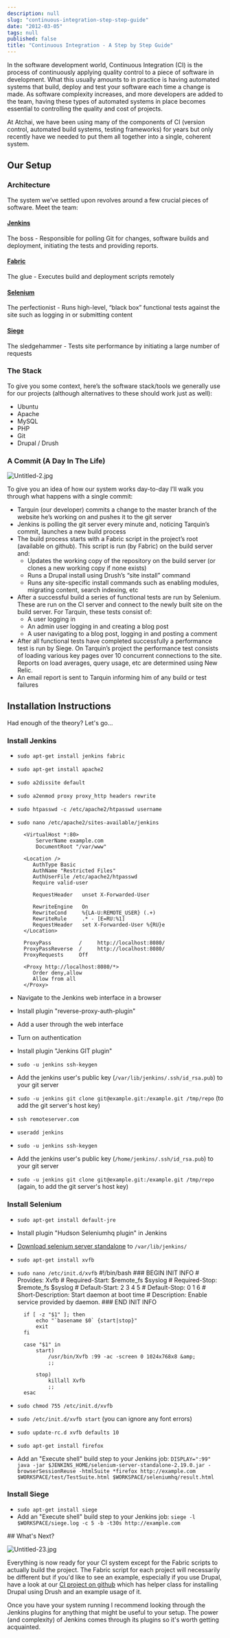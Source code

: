 ```yaml
---
description: null
slug: "continuous-integration-step-step-guide"
date: "2012-03-05"
tags: null
published: false
title: "Continuous Integration - A Step by Step Guide"
---
```


In the software development world, Continuous Integration (CI) is the process of continuously applying quality control to a piece of software in development. What this usually amounts to in practice is having automated systems that build, deploy and test your software each time a change is made. As software complexity increases, and more developers are added to the team, having these types of automated systems in place becomes essential to controlling the quality and cost of projects.

At Atchai, we have been using many of the components of CI (version control, automated build systems, testing frameworks) for years but only recently have we needed to put them all together into a single, coherent system.

## Our Setup

### Architecture

The system we’ve settled upon revolves around a few crucial pieces of software. Meet the team:

#### [Jenkins](http://jenkins-ci.org/)

The boss - Responsible for polling Git for changes, software builds and deployment, initiating the tests and providing reports.

#### [Fabric](http://fabfile.org/)

The glue - Executes build and deployment scripts remotely

#### [Selenium](http://seleniumhq.org/)

The perfectionist - Runs high-level, “black box” functional tests against the site such as logging in or submitting content

#### [Siege](http://www.joedog.org/siege-home/)

The sledgehammer - Tests site performance by initiating a large number of requests

### The Stack

To give you some context, here’s the software stack/tools we generally use for our projects (although alternatives to these should work just as well):

* Ubuntu
* Apache
* MySQL
* PHP
* Git
* Drupal / Drush

### A Commit (A Day In The Life)

![Untitled-2.jpg](/images/Untitled-2.jpg)

To give you an idea of how our system works day-to-day I’ll walk you through what happens with a single commit:

* Tarquin (our developer) commits a change to the master branch of the website he’s working on and pushes it to the git server
* Jenkins is polling the git server every minute and, noticing Tarquin’s commit, launches a new build process
* The build process starts with a Fabric script in the project’s root (available on github). This script is run (by Fabric) on the build server and:
  * Updates the working copy of the repository on the build server (or clones a new working copy if none exists)
  * Runs a Drupal install using Drush’s “site install” command
  * Runs any site-specific install commands such as enabling modules, migrating content, search indexing, etc
* After a successful build a series of functional tests are run by Selenium. These are run on the CI server and connect to the newly built site on the build server. For Tarquin, these tests consist of:
  * A user logging in
  * An admin user logging in and creating a blog post
  * A user navigating to a blog post, logging in and posting a comment
* After all functional tests have completed successfully a performance test is run by Siege. On Tarquin’s project the performance test consists of loading various key pages over 10 concurrent connections to the site. Reports on load averages, query usage, etc are determined using New Relic.
* An email report is sent to Tarquin informing him of any build or test failures

## Installation Instructions

Had enough of the theory? Let's go...

### Install Jenkins
* `sudo apt-get install jenkins fabric`
* `sudo apt-get install apache2`
* `sudo a2dissite default`
* `sudo a2enmod proxy proxy_http headers rewrite`
* `sudo htpasswd -c /etc/apache2/htpasswd username`
* `sudo nano /etc/apache2/sites-available/jenkins`

        <VirtualHost *:80>
            ServerName example.com
            DocumentRoot "/var/www"
    
        <Location />
           AuthType Basic
           AuthName "Restricted Files"
           AuthUserFile /etc/apache2/htpasswd
           Require valid-user
    
           RequestHeader   unset X-Forwarded-User
    
           RewriteEngine   On
           RewriteCond     %{LA-U:REMOTE_USER} (.+)
           RewriteRule     .* - [E=RU:%1]
           RequestHeader   set X-Forwarded-User %{RU}e
        </Location>
    
        ProxyPass         /     http://localhost:8080/
        ProxyPassReverse  /     http://localhost:8080/
        ProxyRequests     Off
    
        <Proxy http://localhost:8080/*>
           Order deny,allow
           Allow from all
        </Proxy>
    </VirtualHost>
* Navigate to the Jenkins web interface in a browser
* Install plugin "reverse-proxy-auth-plugin"
* Add a user through the web interface
* Turn on authentication
* Install plugin "Jenkins GIT plugin"
* `sudo -u jenkins ssh-keygen`
* Add the jenkins user's public key (`/var/lib/jenkins/.ssh/id_rsa.pub`) to your git server
* `sudo -u jenkins git clone git@example.git:/example.git /tmp/repo` (to add the git server's host key)
* `ssh remoteserver.com`
* `useradd jenkins`
* `sudo -u jenkins ssh-keygen`
* Add the jenkins user's public key (`/home/jenkins/.ssh/id_rsa.pub`) to your git server
* `sudo -u jenkins git clone git@example.git:/example.git /tmp/repo` (again, to add the git server's host key)

### Install Selenium

* `sudo apt-get install default-jre`
* Install plugin "Hudson Seleniumhq plugin" in Jenkins
* [Download selenium server standalone](http://seleniumhq.org/download/) to `/var/lib/jenkins/`
* `sudo apt-get install xvfb`
* `sudo nano /etc/init.d/xvfb`
        #!/bin/bash
        ### BEGIN INIT INFO
        # Provides:          Xvfb
        # Required-Start:    $remote_fs $syslog
        # Required-Stop:     $remote_fs $syslog
        # Default-Start:     2 3 4 5
        # Default-Stop:      0 1 6
        # Short-Description: Start daemon at boot time
        # Description:       Enable service provided by daemon.
        ### END INIT INFO
        
        if [ -z "$1" ]; then
            echo "`basename $0` {start|stop}"
            exit
        fi
        
        case "$1" in
            start)
                /usr/bin/Xvfb :99 -ac -screen 0 1024x768x8 &amp;
                ;;
        
            stop)
                killall Xvfb
                ;;
        esac
* `sudo chmod 755 /etc/init.d/xvfb`
* `sudo /etc/init.d/xvfb start` (you can ignore any font errors)
* `sudo update-rc.d xvfb defaults 10`
* `sudo apt-get install firefox`
* Add an "Execute shell" build step to your Jenkins job:
`DISPLAY=":99" java -jar $JENKINS_HOME/selenium-server-standalone-2.19.0.jar -browserSessionReuse -htmlSuite *firefox http://example.com $WORKSPACE/test/TestSuite.html $WORKSPACE/seleniumhq/result.html`

### Install Siege
* `sudo apt-get install siege`
* Add an "Execute shell" build step to your Jenkins job:
`siege -l $WORKSPACE/siege.log -c 5 -b -t30s http://example.com`

## What's Next?

![Untitled-23.jpg](/images/Untitled-23.jpg)

Everything is now ready for your CI system except for the Fabric scripts to actually build the project. The Fabric script for each project will necessarily be different but if you'd like to see an example, especially if you use Drupal, have a look at our [CI project on github](https://github.com/atchai/atchai-ci) which has helper class for installing Drupal using Drush and an example usage of it.

Once you have your system running I recommend looking through the Jenkins plugins for anything that might be useful to your setup. The power (and complexity) of Jenkins comes through its plugins so it's worth getting acquainted.